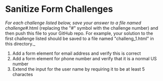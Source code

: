 # Sanitize Form Challenges

_For each challenge listed below, save your answer to a file named challenge_#.html (replacing the
"#" symbol with the challenge number) and then push this file to your GitHub repo. For example, your
solution to the first challenge listed should be saved to a file named "challeng_1.html" in this
directory._

1. Add a form element for email address and verify this is correct
2. Add a form element for phone number and verify that it is a normal US number
3. Extend the input for the user name by requiring it to be at least 5 charactes
